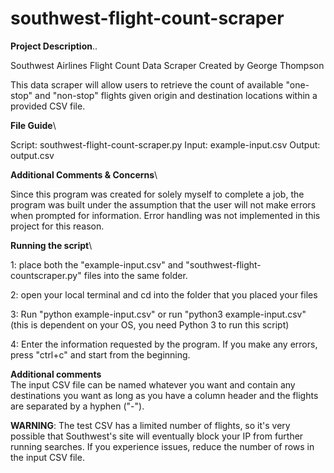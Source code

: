 # southwest-flight-count-scraper

**Project Description**..

Southwest Airlines Flight Count Data Scraper
Created by George Thompson

This data scraper will allow users to retrieve the count of available "one-stop" and "non-stop"
flights given origin and destination locations within a provided CSV file.

**File Guide**\

Script: southwest-flight-count-scraper.py
Input: example-input.csv
Output: output.csv

**Additional Comments & Concerns**\

Since this program was created for solely myself to complete a job, the program
was built under the assumption that the user will not make errors when prompted for information. 
Error handling was not implemented in this project for this reason.

**Running the script**\

1: place both the "example-input.csv" and "southwest-flight-countscraper.py" files into the
same folder.

2: open your local terminal and cd into the folder that you placed your files

3: Run "python example-input.csv" or run "python3 example-input.csv" (this is dependent on your OS, you need Python 3 to run this script)

4: Enter the information requested by the program. If you make any errors, press "ctrl+c" and start 
from the beginning.

**Additional comments**\
The input CSV file can be named whatever you want and contain any destinations you want
as long as you have a column header and the flights are separated by a hyphen ("-").

**WARNING**: The test CSV has a limited number of flights, so it's very possible that Southwest's site
will eventually block your IP from further running searches. If you experience issues, reduce the number
of rows in the input CSV file.
